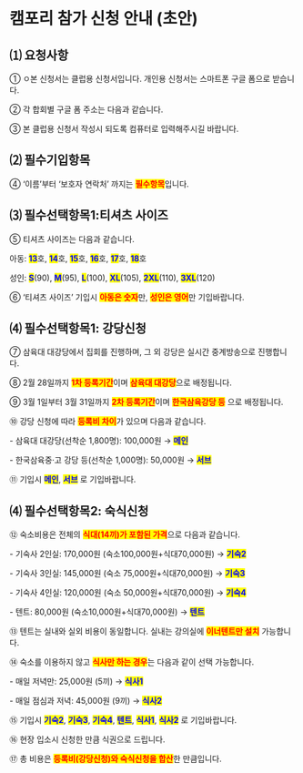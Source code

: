 # 캠포리 참가 신청 안내 (초안)

## ⑴ 요청사항

① ㅇ본 신청서는 클럽용 신청서입니다. 개인용 신청서는 스마트폰 구글 폼으로 받습니다.

② 각 합회별 구글 폼 주소는 다음과 같습니다.

③ 본 클럽용 신청서 작성시 되도록 컴퓨터로 입력해주시길 바랍니다.

&#x20;

## ⑵ 필수기입항목

④ ‘이름’부터 ‘보호자 연락처’ 까지는 <mark style="color:red;">**필수항목**</mark>입니다.



## ⑶ 필수선택항목1:티셔츠 사이즈

⑤ 티셔츠 사이즈는 다음과 같습니다.

아동: <mark style="color:blue;">**13**</mark>호, <mark style="color:blue;">**14**</mark>호, <mark style="color:blue;">**15**</mark>호, <mark style="color:blue;">**16**</mark>호, <mark style="color:blue;">**17**</mark>호, <mark style="color:blue;">**18**</mark>호

성인: <mark style="color:blue;">**S**</mark>(90), <mark style="color:blue;">**M**</mark>(95), <mark style="color:blue;">**L**</mark>(100), <mark style="color:blue;">**XL**</mark>(105), <mark style="color:blue;">**2XL**</mark>(110), <mark style="color:blue;">**3XL**</mark>(120)

⑥ ‘티셔츠 사이즈’ 기입시 <mark style="color:red;">**아동은 숫자**</mark>만, <mark style="color:red;">**성인은 영어**</mark>만 기입바랍니다.

&#x20;

## ⑷ 필수선택항목1: 강당신청

⑦ 삼육대 대강당에서 집회를 진행하며, 그 외 강당은 실시간 중계방송으로 진행합니다.

⑧ 2월 28일까지 <mark style="color:red;">**1차 등록기간**</mark>이며 <mark style="color:red;">**삼육대 대강당**</mark>으로 배정됩니다.

⑨ 3월 1일부터 3월 31일까지 <mark style="color:red;">**2차 등록기간**</mark>이며 <mark style="color:red;">**한국삼육강당 등**</mark> 으로 배정됩니다.

⑩ 강당 신청에 따라 <mark style="color:red;">**등록비 차이**</mark>가 있으며 다음과 같습니다.

\- 삼육대 대강당(선착순 1,800명): 100,000원 → <mark style="color:blue;">**메인**</mark>

\- 한국삼육중·고 강당 등(선착순 1,000명): 50,000원 → <mark style="color:blue;">**서브**</mark>

⑪ 기입시 <mark style="color:blue;">**메인**</mark>, <mark style="color:blue;">**서브**</mark> 로 기입바랍니다.

&#x20;

## ⑷ 필수선택항목2: 숙식신청

⑫ 숙소비용은 전체의 <mark style="color:red;">**식대(14끼)가 포함된 가격**</mark>으로 다음과 같습니다.

\- 기숙사 2인실: 170,000원 (숙소100,000원+식대70,000원) → <mark style="color:blue;">**기숙2**</mark>

\- 기숙사 3인실: 145,000원 (숙소 75,000원+식대70,000원) → <mark style="color:blue;">**기숙3**</mark>

\- 기숙사 4인실: 120,000원 (숙소 50,000원+식대70,000원) → <mark style="color:blue;">**기숙4**</mark>

\- 텐트: 80,000원 (숙소10,000원+식대70,000원) → <mark style="color:blue;">**텐트**</mark>

⑬ 텐트는 실내와 실외 비용이 동일합니다. 실내는 강의실에 <mark style="color:red;">**이너텐트만 설치**</mark> 가능합니다.

⑭ 숙소를 이용하지 않고 <mark style="color:red;">**식사만 하는 경우**</mark>는 다음과 같이 선택 가능합니다.

\- 매일 저녁만: 25,000원 (5끼) → <mark style="color:blue;">**식사1**</mark>

\- 매일 점심과 저녁: 45,000원 (9끼) → <mark style="color:blue;">**식사2**</mark>

⑮ 기입시 <mark style="color:blue;">**기숙2**</mark>, <mark style="color:blue;">**기숙3**</mark>, <mark style="color:blue;">**기숙4**</mark>, <mark style="color:blue;">**텐트**</mark>, <mark style="color:blue;">**식사1**</mark>, <mark style="color:blue;">**식사2**</mark> 로 기입바랍니다.

⑯ 현장 입소시 신청한 만큼 식권으로 드립니다.

&#x20;

⑰ 총 비용은 <mark style="color:red;">**등록비(강당신청)와 숙식신청을 합산**</mark>한 만큼입니다.
